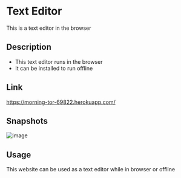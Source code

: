 # Text Editor
This is a text editor in the browser

## Description
- This text editor runs in the browser
- It can be installed to run offline

## Link
https://morning-tor-69822.herokuapp.com/

## Snapshots
![image](https://user-images.githubusercontent.com/114710827/229955882-c3f337ad-330a-40d1-ad0e-0d8e75087405.png)
## Usage

This website can be used as a text editor while in browser or offline

